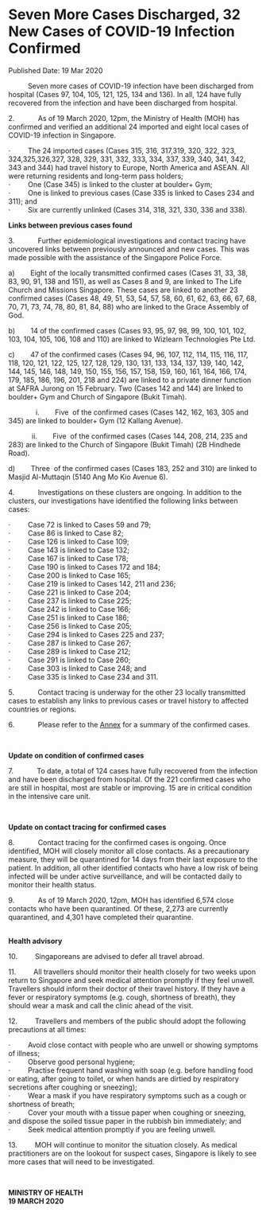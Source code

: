 <html>
    <meta http-equiv="Content-Type" content="text/html; charset=utf-8"/>
    <meta charset="utf-8"/>
    <title>Seven More Cases Discharged, 32 New Cases of COVID-19 Infection Confirmed</title>
    <body><h1>Seven More Cases Discharged, 32 New Cases of COVID-19 Infection Confirmed</h1>
    <p>Published Date: 19 Mar 2020</p> <p>&nbsp; &nbsp; &nbsp; &nbsp; &nbsp; Seven more cases of COVID-19 infection have been discharged from hospital (Cases&nbsp;97, 104, 105, 121, 125, 134 and 136). In all, 124 have fully recovered from the infection and have been discharged from hospital.</p><p>2.&nbsp;&nbsp;&nbsp;&nbsp;&nbsp;&nbsp;&nbsp;&nbsp;&nbsp;&nbsp;&nbsp;&nbsp;As of 19 March 2020, 12pm, the Ministry of Health (MOH) has confirmed and verified an additional 24 imported and eight local cases of COVID-19 infection in Singapore.<br></p><p>·&nbsp;&nbsp;&nbsp;&nbsp;&nbsp;&nbsp;&nbsp;&nbsp;&nbsp;The 24 imported cases (Cases&nbsp;315, 316, 317,319, 320, 322, 323, 324,325,326,327, 328, 329, 331, 332, 333, 334, 337, 339, 340, 341, 342, 343 and 344) had travel history to Europe, North America and ASEAN. All were returning residents and long-term pass holders;<br>·&nbsp;&nbsp;&nbsp;&nbsp;&nbsp;&nbsp;&nbsp;&nbsp;&nbsp;One (Case 345) is linked to the cluster at boulder+ Gym;<br>·&nbsp;&nbsp;&nbsp;&nbsp;&nbsp;&nbsp;&nbsp;&nbsp;&nbsp;One is linked to previous cases&nbsp;(Case 335 is linked to Cases 234 and 311); and<br>·&nbsp;&nbsp;&nbsp;&nbsp;&nbsp;&nbsp;&nbsp;&nbsp;&nbsp;Six are currently unlinked (Cases&nbsp;314, 318, 321, 330, 336 and 338).<br></p><p><strong>Links between previous cases found</strong></p><p>3.&nbsp;&nbsp;&nbsp;&nbsp;&nbsp;&nbsp;&nbsp;&nbsp;&nbsp;&nbsp;&nbsp;&nbsp;Further&nbsp;epidemiological investigations and contact tracing have uncovered links between previously announced and new cases. This was made possible with the assistance of the Singapore Police Force.<br></p><p>a)&nbsp;&nbsp;&nbsp;&nbsp;&nbsp;&nbsp;&nbsp;&nbsp;Eight of the locally transmitted confirmed cases (Cases 31, 33, 38, 83, 90, 91, 138 and 151), as well as Cases 8 and 9, are linked to The Life Church and Missions Singapore. These cases are linked to another 23 confirmed cases (Cases 48, 49, 51, 53, 54, 57, 58, 60, 61, 62, 63, 66, 67, 68, 70, 71, 73, 74, 78, 80, 81, 84, 88) who are linked to the Grace Assembly of God.<br></p><p>b)&nbsp;&nbsp;&nbsp;&nbsp;&nbsp;&nbsp;&nbsp;&nbsp;14 of the confirmed cases (Cases 93, 95, 97, 98, 99, 100, 101, 102, 103, 104, 105, 106, 108 and 110) are linked to&nbsp;Wizlearn Technologies Pte Ltd.<br></p><p>c)&nbsp;&nbsp;&nbsp;&nbsp;&nbsp;&nbsp;&nbsp;&nbsp;47 of the confirmed cases (Cases 94, 96, 107, 112, 114, 115, 116, 117, 118, 120, 121, 122, 125, 127, 128, 129, 130, 131, 133, 134, 137, 139, 140, 142, 144, 145, 146, 148, 149, 150, 155, 156, 157, 158, 159, 160, 161, 164, 166, 174, 179, 185, 186, 196, 201, 218 and 224) are linked to a private dinner function at SAFRA Jurong on 15 February. Two (Cases 142 and 144) are linked to boulder+ Gym and Church of Singapore (Bukit Timah).<br></p><p>&nbsp; &nbsp; &nbsp; &nbsp; &nbsp; &nbsp; &nbsp; i.&nbsp;&nbsp;&nbsp;&nbsp;&nbsp;&nbsp;&nbsp;&nbsp;Five&nbsp; of the confirmed cases (Cases 142, 162, 163, 305 and 345) are linked to boulder+ Gym (12 Kallang Avenue).<br></p><p>&nbsp; &nbsp; &nbsp; &nbsp; &nbsp; &nbsp; ii.&nbsp;&nbsp;&nbsp;&nbsp;&nbsp;&nbsp;&nbsp;&nbsp;Five&nbsp; of the confirmed cases (Cases 144, 208, 214, 235 and 283) are linked to the Church of Singapore (Bukit Timah) (2B Hindhede Road).<br></p><p>d)&nbsp;&nbsp;&nbsp;&nbsp;&nbsp;&nbsp;&nbsp;&nbsp;Three&nbsp; of the confirmed cases (Cases 183, 252 and 310) are linked to Masjid Al-Muttaqin (5140 Ang Mo Kio Avenue 6).<br></p><p>4.&nbsp;&nbsp;&nbsp;&nbsp;&nbsp;&nbsp;&nbsp;&nbsp;&nbsp;&nbsp;&nbsp;&nbsp;Investigations on these clusters are ongoing. In addition to the clusters, our investigations have identified the following links between cases:<br></p><p>·&nbsp;&nbsp;&nbsp;&nbsp;&nbsp;&nbsp;&nbsp;&nbsp;&nbsp;Case 72 is linked to Cases 59 and 79;<br>·&nbsp;&nbsp;&nbsp;&nbsp;&nbsp;&nbsp;&nbsp;&nbsp;&nbsp;Case 86 is linked to Case 82;<br>·&nbsp;&nbsp;&nbsp;&nbsp;&nbsp;&nbsp;&nbsp;&nbsp;&nbsp;Case 126 is linked to Case 109;<br>·&nbsp;&nbsp;&nbsp;&nbsp;&nbsp;&nbsp;&nbsp;&nbsp;&nbsp;Case 143 is linked to Case 132;<br>·&nbsp;&nbsp;&nbsp;&nbsp;&nbsp;&nbsp;&nbsp;&nbsp;&nbsp;Case 167 is linked to Case 178;<br>·&nbsp;&nbsp;&nbsp;&nbsp;&nbsp;&nbsp;&nbsp;&nbsp;&nbsp;Case 190 is linked to Cases 172 and 184;<br>·&nbsp;&nbsp;&nbsp;&nbsp;&nbsp;&nbsp;&nbsp;&nbsp;&nbsp;Case 200 is linked to Case 165;<br>·&nbsp;&nbsp;&nbsp;&nbsp;&nbsp;&nbsp;&nbsp;&nbsp;&nbsp;Case 219 is linked to Cases 142, 211 and 236;<br>·&nbsp;&nbsp;&nbsp;&nbsp;&nbsp;&nbsp;&nbsp;&nbsp;&nbsp;Case 221 is linked to Case 204;<br>·&nbsp;&nbsp;&nbsp;&nbsp;&nbsp;&nbsp;&nbsp;&nbsp;&nbsp;Case 237 is linked to Case 225;<br>·&nbsp;&nbsp;&nbsp;&nbsp;&nbsp;&nbsp;&nbsp;&nbsp;&nbsp;Case 242 is linked to Case 166;<br>·&nbsp;&nbsp;&nbsp;&nbsp;&nbsp;&nbsp;&nbsp;&nbsp;&nbsp;Case 251 is linked to Case 186;<br>·&nbsp;&nbsp;&nbsp;&nbsp;&nbsp;&nbsp;&nbsp;&nbsp;&nbsp;Case 256 is linked to Case 205;<br>·&nbsp;&nbsp;&nbsp;&nbsp;&nbsp;&nbsp;&nbsp;&nbsp;&nbsp;Case 294 is linked to Cases 225 and 237;<br>·&nbsp;&nbsp;&nbsp;&nbsp;&nbsp;&nbsp;&nbsp;&nbsp;&nbsp;Case 287 is linked to Case 267;<br>·&nbsp;&nbsp;&nbsp;&nbsp;&nbsp;&nbsp;&nbsp;&nbsp;&nbsp;Case 289 is linked to Case 212;<br>·&nbsp;&nbsp;&nbsp;&nbsp;&nbsp;&nbsp;&nbsp;&nbsp;&nbsp;Case 291 is linked to Case 260;<br>·&nbsp;&nbsp;&nbsp;&nbsp;&nbsp;&nbsp;&nbsp;&nbsp;&nbsp;Case 303 is linked to Case 248; and<br>·&nbsp;&nbsp;&nbsp;&nbsp;&nbsp;&nbsp;&nbsp;&nbsp;&nbsp;Case 335 is linked to Case 234 and 311.</p><p>5.&nbsp;&nbsp;&nbsp;&nbsp;&nbsp;&nbsp;&nbsp;&nbsp;&nbsp;&nbsp;&nbsp;&nbsp;Contact tracing is underway for the other 23 locally transmitted cases to establish any links to previous cases or travel history to affected countries or regions.<br></p><p>6.&nbsp;&nbsp;&nbsp;&nbsp;&nbsp;&nbsp;&nbsp;&nbsp;&nbsp;&nbsp;&nbsp;&nbsp;Please refer to the <a href="/docs/librariesprovider5/pressroom/19-3annex.pdf?sfvrsn=39f8380a_4" title="Annex">Annex</a>&nbsp;for a summary of the confirmed cases.<br></p><p>&nbsp;</p><p><strong>Update on condition of confirmed cases</strong></p><p>7.&nbsp;&nbsp;&nbsp;&nbsp;&nbsp;&nbsp;&nbsp;&nbsp;&nbsp;&nbsp;&nbsp;&nbsp;To date, a total of 124 cases have fully recovered from the infection and have been discharged from hospital. Of the 221 confirmed cases who are still in hospital, most are stable or improving. 15 are in critical condition in the intensive care unit.<br></p><p><strong>&nbsp;</strong></p><p><strong>Update on contact tracing for confirmed cases</strong><br></p><p>8.&nbsp;&nbsp;&nbsp;&nbsp;&nbsp;&nbsp;&nbsp;&nbsp;&nbsp;&nbsp;&nbsp;&nbsp;Contact tracing for the confirmed cases is ongoing. Once identified, MOH will closely monitor all close contacts. As a precautionary measure, they will be quarantined for 14 days from their last exposure to the patient. In addition, all other identified contacts who have a low risk of being infected will be under active surveillance, and will be contacted daily to monitor their health status.<br></p><p>9.&nbsp;&nbsp;&nbsp;&nbsp;&nbsp;&nbsp;&nbsp;&nbsp;&nbsp;&nbsp;&nbsp;&nbsp;As of 19 March 2020, 12pm, MOH has identified 6,574 close contacts who have been quarantined. Of these, 2,273 are currently quarantined, and 4,301 have completed their quarantine.<br></p><p><strong><br>Health advisory</strong><br></p><p>10.&nbsp;&nbsp;&nbsp;&nbsp;&nbsp;&nbsp;&nbsp;&nbsp;&nbsp;Singaporeans are advised to defer&nbsp;all travel abroad.<br></p><p>11.&nbsp;&nbsp;&nbsp;&nbsp;&nbsp;&nbsp;&nbsp;&nbsp;&nbsp;All travellers should monitor their health closely for two weeks upon return to Singapore and seek medical attention promptly if they feel unwell. Travellers should inform their doctor of their travel history. If they have a fever or respiratory symptoms (e.g. cough, shortness of breath), they should wear a mask and call the clinic ahead of the visit.<br></p><p>12.&nbsp;&nbsp;&nbsp;&nbsp;&nbsp;&nbsp;&nbsp;&nbsp;&nbsp;Travellers and members of the public should adopt the following precautions at all times:<br></p><p>·&nbsp;&nbsp;&nbsp;&nbsp;&nbsp;&nbsp;&nbsp;&nbsp;&nbsp;Avoid close contact with people who are unwell or showing symptoms of illness;<br>·&nbsp;&nbsp;&nbsp;&nbsp;&nbsp;&nbsp;&nbsp;&nbsp;&nbsp;Observe good personal hygiene;<br>·&nbsp;&nbsp;&nbsp;&nbsp;&nbsp;&nbsp;&nbsp;&nbsp;&nbsp;Practise frequent hand washing with soap (e.g. before handling food or eating, after going to toilet, or when hands are dirtied by respiratory secretions after coughing or sneezing);<br>·&nbsp;&nbsp;&nbsp;&nbsp;&nbsp;&nbsp;&nbsp;&nbsp;&nbsp;Wear a mask if you have respiratory symptoms such as a cough or shortness of breath;<br>·&nbsp;&nbsp;&nbsp;&nbsp;&nbsp;&nbsp;&nbsp;&nbsp;&nbsp;Cover your mouth with a tissue paper when coughing or sneezing, and dispose the soiled tissue paper in the rubbish bin immediately; and<br>·&nbsp;&nbsp;&nbsp;&nbsp;&nbsp;&nbsp;&nbsp;&nbsp;&nbsp;Seek medical attention promptly if you are feeling unwell.</p><p>13.&nbsp;&nbsp;&nbsp;&nbsp;&nbsp;&nbsp;&nbsp;&nbsp;&nbsp;MOH will continue to monitor the situation closely. As medical practitioners are on the lookout for suspect cases, Singapore is likely to see more cases that will need to be investigated.<br></p><p>&nbsp;</p><p><strong>MINISTRY OF HEALTH<br></strong><strong>19 MARCH 2020</strong></p></body>
</html>